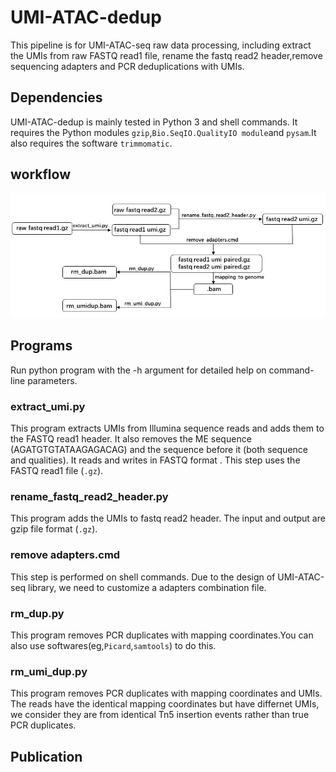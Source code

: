 # UMI-ATAC-dedup

This pipeline is for UMI-ATAC-seq raw data processing, including extract the UMIs from raw FASTQ read1 file, rename the fastq read2 header,remove sequencing adapters and PCR deduplications with UMIs.

## Dependencies
UMI-ATAC-dedup is mainly tested  in Python 3 and shell commands. It requires the Python modules  `gzip`,`Bio.SeqIO.QualityIO module`and `pysam`.It also requires the software `trimmomatic`.
## workflow

![image]( https://github.com/tzhu-bio/UMI-ATAC-seq/blob/master/workflow.jpg)
##  Programs
Run python program with the -h argument for detailed help on command-line parameters.
### extract_umi.py
This program extracts UMIs from Illumina sequence reads and adds them to the FASTQ read1 header. It also removes the ME sequence (AGATGTGTATAAGAGACAG) and the sequence before it (both sequence and qualities). It reads and writes in FASTQ format . This step uses the FASTQ read1 file (`.gz`).

### rename_fastq_read2_header.py

This program adds the UMIs to fastq read2 header. 
The input and output are gzip file format (`.gz`).

### remove adapters.cmd
This step is performed on shell commands. Due to the design of UMI-ATAC-seq library, we need to customize a adapters combination file.

### rm_dup.py
This program removes PCR duplicates with mapping coordinates.You can also use softwares(eg,`Picard`,`samtools`) to do this. 

### rm_umi_dup.py
This program removes PCR duplicates with mapping coordinates and UMIs. The reads have the identical mapping coordinates but have differnet UMIs, we consider they are from identical Tn5 insertion events rather than true PCR duplicates. 

## Publication




